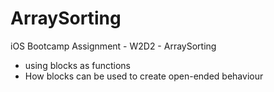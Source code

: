 # ArraySorting
iOS Bootcamp Assignment - W2D2 - ArraySorting

* using blocks as functions
* How blocks can be used to create open-ended behaviour
